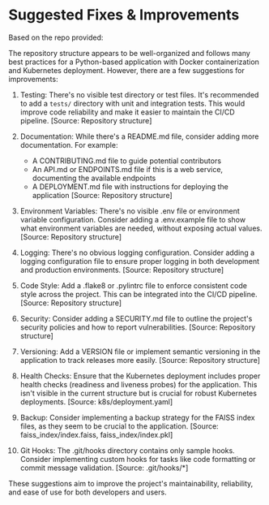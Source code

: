 # Suggested Fixes & Improvements

Based on the repo provided:

The repository structure appears to be well-organized and follows many best practices for a Python-based application with Docker containerization and Kubernetes deployment. However, there are a few suggestions for improvements:

1. Testing: There's no visible test directory or test files. It's recommended to add a `tests/` directory with unit and integration tests. This would improve code reliability and make it easier to maintain the CI/CD pipeline. [Source: Repository structure]

2. Documentation: While there's a README.md file, consider adding more documentation. For example:
   - A CONTRIBUTING.md file to guide potential contributors
   - An API.md or ENDPOINTS.md file if this is a web service, documenting the available endpoints
   - A DEPLOYMENT.md file with instructions for deploying the application
[Source: Repository structure]

3. Environment Variables: There's no visible .env file or environment variable configuration. Consider adding a .env.example file to show what environment variables are needed, without exposing actual values. [Source: Repository structure]

4. Logging: There's no obvious logging configuration. Consider adding a logging configuration file to ensure proper logging in both development and production environments. [Source: Repository structure]

5. Code Style: Add a .flake8 or .pylintrc file to enforce consistent code style across the project. This can be integrated into the CI/CD pipeline. [Source: Repository structure]

6. Security: Consider adding a SECURITY.md file to outline the project's security policies and how to report vulnerabilities. [Source: Repository structure]

7. Versioning: Add a VERSION file or implement semantic versioning in the application to track releases more easily. [Source: Repository structure]

8. Health Checks: Ensure that the Kubernetes deployment includes proper health checks (readiness and liveness probes) for the application. This isn't visible in the current structure but is crucial for robust Kubernetes deployments. [Source: k8s/deployment.yaml]

9. Backup: Consider implementing a backup strategy for the FAISS index files, as they seem to be crucial to the application. [Source: faiss_index/index.faiss, faiss_index/index.pkl]

10. Git Hooks: The .git/hooks directory contains only sample hooks. Consider implementing custom hooks for tasks like code formatting or commit message validation. [Source: .git/hooks/*]

These suggestions aim to improve the project's maintainability, reliability, and ease of use for both developers and users.